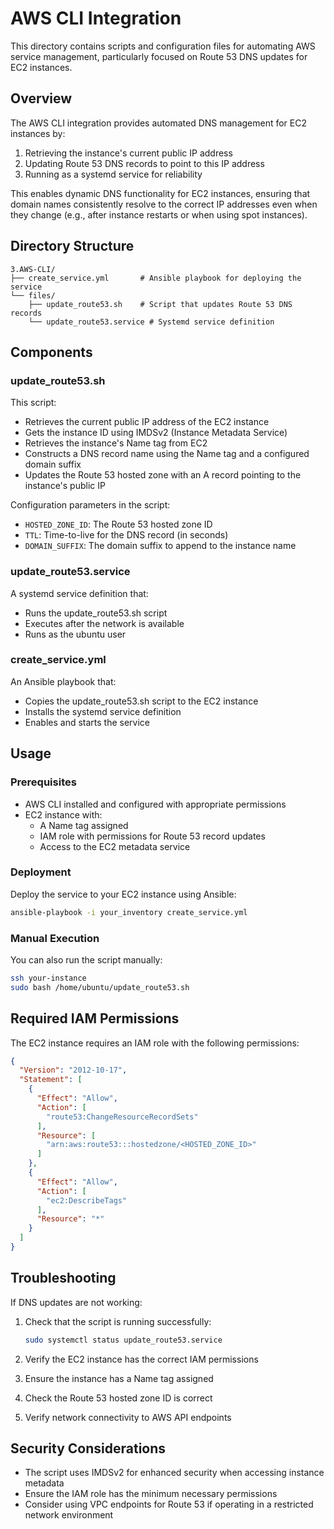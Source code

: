 # AWS CLI Integration

This directory contains scripts and configuration files for automating AWS service management, particularly focused on Route 53 DNS updates for EC2 instances.

## Overview

The AWS CLI integration provides automated DNS management for EC2 instances by:

1. Retrieving the instance's current public IP address
2. Updating Route 53 DNS records to point to this IP address
3. Running as a systemd service for reliability

This enables dynamic DNS functionality for EC2 instances, ensuring that domain names consistently resolve to the correct IP addresses even when they change (e.g., after instance restarts or when using spot instances).

## Directory Structure

```
3.AWS-CLI/
├── create_service.yml       # Ansible playbook for deploying the service
└── files/
    ├── update_route53.sh    # Script that updates Route 53 DNS records
    └── update_route53.service # Systemd service definition
```

## Components

### update_route53.sh

This script:
- Retrieves the current public IP address of the EC2 instance
- Gets the instance ID using IMDSv2 (Instance Metadata Service)
- Retrieves the instance's Name tag from EC2
- Constructs a DNS record name using the Name tag and a configured domain suffix
- Updates the Route 53 hosted zone with an A record pointing to the instance's public IP

Configuration parameters in the script:
- `HOSTED_ZONE_ID`: The Route 53 hosted zone ID
- `TTL`: Time-to-live for the DNS record (in seconds)
- `DOMAIN_SUFFIX`: The domain suffix to append to the instance name

### update_route53.service

A systemd service definition that:
- Runs the update_route53.sh script
- Executes after the network is available
- Runs as the ubuntu user

### create_service.yml

An Ansible playbook that:
- Copies the update_route53.sh script to the EC2 instance
- Installs the systemd service definition
- Enables and starts the service

## Usage

### Prerequisites

- AWS CLI installed and configured with appropriate permissions
- EC2 instance with:
  - A Name tag assigned
  - IAM role with permissions for Route 53 record updates
  - Access to the EC2 metadata service

### Deployment

Deploy the service to your EC2 instance using Ansible:

```bash
ansible-playbook -i your_inventory create_service.yml
```

### Manual Execution

You can also run the script manually:

```bash
ssh your-instance
sudo bash /home/ubuntu/update_route53.sh
```

## Required IAM Permissions

The EC2 instance requires an IAM role with the following permissions:

```json
{
  "Version": "2012-10-17",
  "Statement": [
    {
      "Effect": "Allow",
      "Action": [
        "route53:ChangeResourceRecordSets"
      ],
      "Resource": [
        "arn:aws:route53:::hostedzone/<HOSTED_ZONE_ID>"
      ]
    },
    {
      "Effect": "Allow",
      "Action": [
        "ec2:DescribeTags"
      ],
      "Resource": "*"
    }
  ]
}
```

## Troubleshooting

If DNS updates are not working:

1. Check that the script is running successfully:
   ```bash
   sudo systemctl status update_route53.service
   ```

2. Verify the EC2 instance has the correct IAM permissions

3. Ensure the instance has a Name tag assigned

4. Check the Route 53 hosted zone ID is correct

5. Verify network connectivity to AWS API endpoints

## Security Considerations

- The script uses IMDSv2 for enhanced security when accessing instance metadata
- Ensure the IAM role has the minimum necessary permissions
- Consider using VPC endpoints for Route 53 if operating in a restricted network environment

